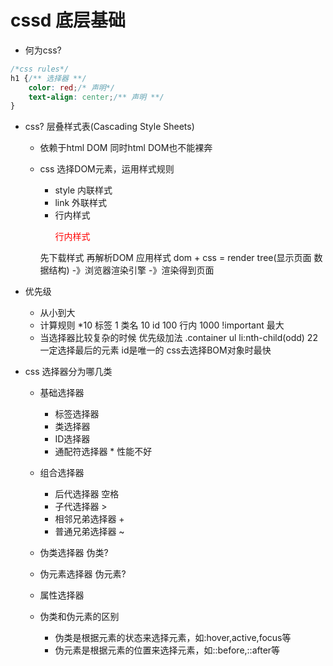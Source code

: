 # cssd 底层基础
- 何为css?
```css
/*css rules*/
h1 {/** 选择器 **/
    color: red;/* 声明*/
    text-align: center;/** 声明 **/
}
```
- css? 层叠样式表(Cascading Style Sheets)
  - 依赖于html DOM      同时html DOM也不能裸奔 
  - css 选择DOM元素，运用样式规则
    - style 内联样式
    - link 外联样式
    - 行内样式 <p style="color:red;"> 行内样式 </p>

    先下载样式 再解析DOM 应用样式
    dom + css = render tree(显示页面 数据结构)   -》浏览器渲染引擎 -》渲染得到页面

- 优先级
  - 从小到大  
  - 计算规则
    *10
    标签 1 类名 10 id 100   行内 1000  !important 最大
  - 当选择器比较复杂的时候 优先级加法
    .container ul li:nth-child(odd) 22
    一定选择最后的元素 
    id是唯一的 css去选择BOM对象时最快


- css 选择器分为哪几类
  - 基础选择器
    - 标签选择器
    - 类选择器
    - ID选择器
    - 通配符选择器 * 性能不好
  - 组合选择器
    - 后代选择器 空格
    - 子代选择器 >
    - 相邻兄弟选择器 +
    - 普通兄弟选择器 ~

  - 伪类选择器
    伪类?  
  - 伪元素选择器
    伪元素?
  - 属性选择器
  - 伪类和伪元素的区别
    - 伪类是根据元素的状态来选择元素，如:hover,active,focus等
    - 伪元素是根据元素的位置来选择元素，如::before,::after等
